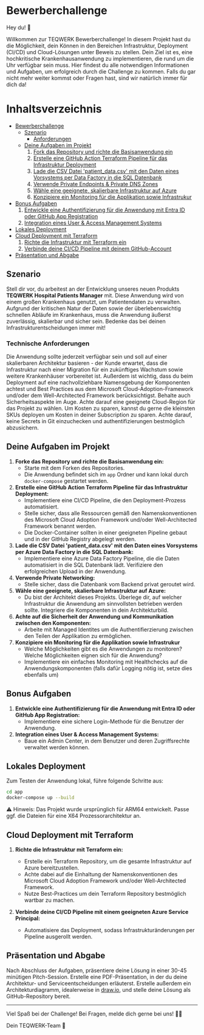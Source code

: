 # Bewerberchallenge

Hey du! 👋

Willkommen zur TEQWERK Bewerberchallenge! In diesem Projekt hast du die Möglichkeit, dein Können in den Bereichen Infrastruktur, Deployment (CI/CD) und Cloud-Lösungen unter Beweis zu stellen. Dein Ziel ist es, eine hochkritische Krankenhausanwendung zu implementieren, die rund um die Uhr verfügbar sein muss. Hier findest du alle notwendigen Informationen und Aufgaben, um erfolgreich durch die Challenge zu kommen. Falls du gar nicht mehr weiter kommst oder Fragen hast, sind wir natürlich immer für dich da! 

# Inhaltsverzeichnis

- [Bewerberchallenge](#bewerberchallenge)
    - [Szenario](#szenario)
        - [Anforderungen](#anforderungen)
    - [Deine Aufgaben im Projekt](#deine-aufgaben-im-projekt)
        1. [Fork das Repository und richte die Basisanwendung ein](#1-fork-das-repository-und-richte-die-basisanwendung-ein)
        2. [Erstelle eine GitHub Action Terraform Pipeline für das Infrastruktur Deployment](#2-erstelle-eine-github-action-terraform-pipeline-für-das-infrastruktur-deployment)
        3. [Lade die CSV Datei 'patient_data.csv' mit den Daten eines Vorsystems per Data Factory in die SQL Datenbank](#3-lade-die-csv-datei-patient_datacsv-mit-den-daten-eines-vorsystems-per-data-factory-in-die-sql-datenbank)
        4. [Verwende Private Endpoints & Private DNS Zones](#4-verwende-private-endpoints--private-dns-zones)
        5. [Wähle eine geeignete, skalierbare Infrastruktur auf Azure](#5-wähle-eine-geeignete-skalierbare-infrastruktur-auf-azure)
        6. [Konzipiere ein Monitoring für die Applikation sowie Infrastrukur](#6-konzipiere-ein-monitoring-für-die-applikation-sowie-infrastrukur)
- [Bonus Aufgaben](#bonus-aufgaben)
    1. [Entwickle eine Authentifizierung für die Anwendung mit Entra ID oder GitHub App Registration](#1-entwickle-eine-authentifizierung-für-die-anwendung-mit-entra-id-oder-github-app-registration)
    2. [Integration eines User & Access Management Systems](#2-integration-eines-user--access-management-systems)
- [Lokales Deployment](#lokales-deployment)
- [Cloud Deployment mit Terraform](#cloud-deployment-mit-terraform)
    1. [Richte die Infrastruktur mit Terraform ein](#1-richte-die-infrastruktur-mit-terraform-ein)
    2. [Verbinde deine CI/CD Pipeline mit deinem GitHub-Account](#2-verbinde-deine-cicd-pipeline-mit-deinem-github-account)
- [Präsentation und Abgabe](#präsentation-und-abgabe)

## Szenario
Stell dir vor, du arbeitest an der Entwicklung unseres neuen Produkts **TEQWERK Hospital Patients Manager** mit. Diese Anwendung wird von einem großen Krankenhaus genutzt, um Patientendaten zu verwalten. Aufgrund der kritischen Natur der Daten sowie der überlebenswichtig schnellen Abläufe im Krankenhaus, muss die Anwendung äußerst zuverlässig, skalierbar und sicher sein. Bedenke das bei deinen Infrastrukturentscheidungen immer mit!

### Technische Anforderungen
Die Anwendung sollte jederzeit verfügbar sein und soll auf einer skalierbaren Architektur basieren - der Kunde erwartet, dass die Infrastruktur nach einer Migration für ein zukünftiges Wachstum sowie weitere Krankenhäuser vorbereitet ist. Außerdem ist wichtig, dass du beim Deployment auf eine nachvollziehbare Namensgebung der Komponenten achtest und Best Practices aus dem Microsoft Cloud-Adoption-Framework und/oder dem Well-Architected Framework berücksichtigst. Behalte auch Sicherheitsaspekte im Auge. 
Achte darauf eine geeignete Cloud-Region für das Projekt zu wählen.
Um Kosten zu sparen, kannst du gerne die kleinsten SKUs deployen um Kosten in deiner Subscription zu sparen. 
Achte darauf, keine Secrets in Git einzuchecken und authentifizierungen bestmöglich abzusichern.

## Deine Aufgaben im Projekt

1. **Forke das Repository und richte die Basisanwendung ein:**
    - Starte mit dem Forken des Repositories.
    - Die Anwendung befindet sich im `app` Ordner und kann lokal durch `docker-compose` gestartet werden.
2. **Erstelle eine GitHub Action Terraform Pipeline für das Infrastruktur Deployment:**
    - Implementiere eine CI/CD Pipeline, die den Deployment-Prozess automatisiert.
    - Stelle sicher, dass alle Ressourcen gemäß den Namenskonventionen des Microsoft Cloud Adoption Framework und/oder Well-Architected Framework benannt werden.
    - Die Docker-Container sollten in einer geeigneten Pipeline gebaut und in der GitHub Registry abgelegt werden.
3. **Lade die CSV Datei 'patient_data.csv' mit den Daten eines Vorsystems per Azure Data Factory in die SQL Datenbank:**
    - Implementiere eine Azure Data Factory Pipeline, die die Daten automatisiert in die SQL Datenbank lädt. Verifiziere den erfolgreichen Upload in der Anwendung.
4. **Verwende Private Networking:**
    - Stelle sicher, dass die Datenbank vom Backend privat geroutet wird.
5. **Wähle eine geeignete, skalierbare Infrastruktur auf Azure:**
    - Du bist der Architekt dieses Projekts. Überlege dir, auf welcher Infrastruktur die Anwendung am sinnvollsten betrieben werden sollte. Integriere die Komponenten in dein Architekturbild.
6. **Achte auf die Sicherheit der Anwendung und Kommunikation zwischen den Komponenten:**
    - Arbeite mit Managed Identites um die Authentifierzierung zwischen den Teilen der Applikation zu ermöglichen.
7. **Konzipiere ein Monitoring für die Applikation sowie Infrastrukur**
     - Welche Möglichkeiten gibt es die Anwendungen zu monitoren? Welche Möglichkeiten eignen sich für die Anwendung?
     - Implementiere ein einfaches Monitoring mit Healthchecks auf die Anwendungskomponenten (falls dafür Logging nötig ist, setze dies ebenfalls um)

## Bonus Aufgaben

1. **Entwickle eine Authentifizierung für die Anwendung mit Entra ID oder GitHub App Registration:**
    - Implementiere eine sichere Login-Methode für die Benutzer der Anwendung.
2. **Integration eines User & Access Management Systems:**
    - Baue ein Admin Center, in dem Benutzer und deren Zugriffsrechte verwaltet werden können.

## Lokales Deployment

Zum Testen der Anwendung lokal, führe folgende Schritte aus:

```bash
cd app
docker-compose up --build
```
⚠️ Hinweis: Das Projekt wurde ursprünglich für ARM64 entwickelt. Passe ggf. die Dateien für eine X64 Prozessorarchitektur an.

## Cloud Deployment mit Terraform

1. **Richte die Infrastruktur mit Terraform ein:**
    - Erstelle ein Terraform Repository, um die gesamte Infrastruktur auf Azure bereitzustellen.
    - Achte dabei auf die Einhaltung der Namenskonventionen des Microsoft Cloud Adoption Framework und/oder Well-Architected Framework.
    - Nutze Best-Practices um dein Terraform Repository bestmöglich wartbar zu machen.

2. **Verbinde deine CI/CD Pipeline mit einem geeigneten Azure Service Principal:**
    - Automatisiere das Deployment, sodass Infrastrukturänderungen per Pipeline ausgerollt werden.

## Präsentation und Abgabe

Nach Abschluss der Aufgaben, präsentiere deine Lösung in einer 30-45 minütigen Pitch-Session. Erstelle eine PDF-Präsentation, in der du deine Architektur- und Serviceentscheidungen erläuterst. Erstelle außerdem ein Architekturdiagramm, idealerweise in [draw.io](http://draw.io/), und stelle deine Lösung als GitHub-Repository bereit.

---

Viel Spaß bei der Challenge! Bei Fragen, melde dich gerne bei uns! 🧑‍💻

Dein TEQWERK-Team 🧡
